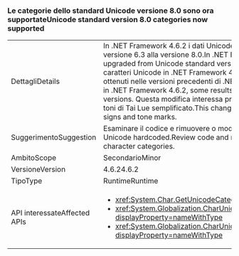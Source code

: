 ### <a name="unicode-standard-version-80-categories-now-supported"></a><span data-ttu-id="a9e0a-101">Le categorie dello standard Unicode versione 8.0 sono ora supportate</span><span class="sxs-lookup"><span data-stu-id="a9e0a-101">Unicode standard version 8.0 categories now supported</span></span>

|   |   |
|---|---|
|<span data-ttu-id="a9e0a-102">Dettagli</span><span class="sxs-lookup"><span data-stu-id="a9e0a-102">Details</span></span>|<span data-ttu-id="a9e0a-103">In .NET Framework 4.6.2 i dati Unicode nel framework sono stati aggiornati dallo standard Unicode versione 6.3 alla versione 8.0.</span><span class="sxs-lookup"><span data-stu-id="a9e0a-103">In .NET Framework 4.6.2, Unicode data in the framework has been upgraded from Unicode standard version 6.3 to version 8.0.</span></span>  <span data-ttu-id="a9e0a-104">Quando si richiede la categoria di caratteri Unicode in .NET Framework 4.6.2, alcuni risultati potrebbero non corrispondere ai risultati ottenuti nelle versioni precedenti di .NET Framework.</span><span class="sxs-lookup"><span data-stu-id="a9e0a-104">When requesting Unicode character category in .NET Framework 4.6.2, some results might not match the results in previous .NET Framework versions.</span></span>  <span data-ttu-id="a9e0a-105">Questa modifica interessa principalmente le sillabe Cherokee e i simboli delle vocali e dei toni di Tai Lue semplificato.</span><span class="sxs-lookup"><span data-stu-id="a9e0a-105">This change mostly affects Cherokee syllables and New Tai Lue vowels signs and tone marks.</span></span>|
|<span data-ttu-id="a9e0a-106">Suggerimento</span><span class="sxs-lookup"><span data-stu-id="a9e0a-106">Suggestion</span></span>|<span data-ttu-id="a9e0a-107">Esaminare il codice e rimuovere o modificare la logica che dipende dalle categorie di caratteri Unicode hardcoded.</span><span class="sxs-lookup"><span data-stu-id="a9e0a-107">Review code and remove/change logic that depends on hard-coded Unicode character categories.</span></span>|
|<span data-ttu-id="a9e0a-108">Ambito</span><span class="sxs-lookup"><span data-stu-id="a9e0a-108">Scope</span></span>|<span data-ttu-id="a9e0a-109">Secondario</span><span class="sxs-lookup"><span data-stu-id="a9e0a-109">Minor</span></span>|
|<span data-ttu-id="a9e0a-110">Versione</span><span class="sxs-lookup"><span data-stu-id="a9e0a-110">Version</span></span>|<span data-ttu-id="a9e0a-111">4.6.2</span><span class="sxs-lookup"><span data-stu-id="a9e0a-111">4.6.2</span></span>|
|<span data-ttu-id="a9e0a-112">Tipo</span><span class="sxs-lookup"><span data-stu-id="a9e0a-112">Type</span></span>|<span data-ttu-id="a9e0a-113">Runtime</span><span class="sxs-lookup"><span data-stu-id="a9e0a-113">Runtime</span></span>|
|<span data-ttu-id="a9e0a-114">API interessate</span><span class="sxs-lookup"><span data-stu-id="a9e0a-114">Affected APIs</span></span>|<ul><li><xref:System.Char.GetUnicodeCategory(System.Char)?displayProperty=nameWithType></li><li><xref:System.Globalization.CharUnicodeInfo.GetUnicodeCategory(System.Char)?displayProperty=nameWithType></li><li><xref:System.Globalization.CharUnicodeInfo.GetUnicodeCategory(System.String,System.Int32)?displayProperty=nameWithType></li></ul>|

